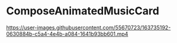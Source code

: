 # ComposeAnimatedMusicCard

https://user-images.githubusercontent.com/55670723/163735192-0630884b-c5a4-4e4b-a084-1641b93bb601.mp4



